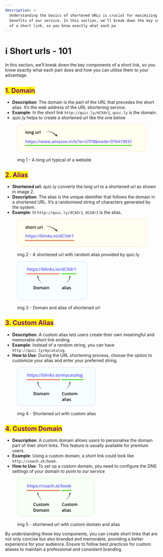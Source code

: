 ```yaml
---
description: >-
  Understanding the basics of shortened URLs is crucial for maximizing the
  benefits of our service. In this section, we’ll break down the key components
  of a short link, so you know exactly what each pa
---
```


# ℹ️ Short urls - 101

&#x20;In this section, we’ll break down the key components of a short link, so you know exactly what each part does and how you can utilise them to your advantage.

## <mark style="color:purple;">**1. Domain**</mark>

* **Description**: The domain is the part of the URL that precedes the short alias. It’s the web address of the URL shortening service.
* **Example**: In the short link `http://quic.ly/dCXdr1`, `quic.ly` is the domain.
* quic.ly helps to create a shortened url like the one below

<div align="left"><figure><img src="../.gitbook/assets/Group 44 (1).jpg" alt=""><figcaption><p>img 1 - A long url typical of a website</p></figcaption></figure></div>

## <mark style="color:purple;">**2. Alias**</mark>

* **Shortened url:** quic.ly converts the long url to a shortened url as shown in image 2.
* **Description**: The alias is the unique identifier that follows the domain in a shortened URL. It’s a randomised string of characters generated by the system.
* **Example**: In `http://quic.ly/dCXdr1`, `dCXdr1` is the alias.

<div align="left"><figure><img src="../.gitbook/assets/short (1).jpg" alt=""><figcaption><p>img 2 - A shortened url with random alias provided by quic.ly</p></figcaption></figure></div>

<div align="left"><figure><img src="../.gitbook/assets/Group 46 (1).jpg" alt=""><figcaption><p>img 3 - Domain and alias of shortened url</p></figcaption></figure></div>

## <mark style="color:purple;">**3. Custom Alias**</mark>

* **Description**: A custom alias lets users create their own meaningful and memorable short link ending.
* **Example**: Instead of a random string, you can have `http://quic.ly/mycatalog`.
* **How to Use**: During the URL shortening process, choose the option to customize your alias and enter your preferred string.

<div align="left"><figure><img src="../.gitbook/assets/Group 47.jpg" alt=""><figcaption><p>img 4 - Shortened url with custom alias</p></figcaption></figure></div>

## <mark style="color:purple;">**4. Custom Domain**</mark>

* **Description**: A custom domain allows users to personalise the domain part of their short links. This feature is usually available for premium users.
* **Example**: Using a custom domain, a short link could look like `http://coach.at/book`.
* **How to Use**: To set up a custom domain, you need to configure the DNS settings of your domain to point to our service

<div align="left"><figure><img src="../.gitbook/assets/custom.jpg" alt=""><figcaption><p>img 5 - shortened url with custom domain and alias</p></figcaption></figure></div>

By understanding these key components, you can create short links that are not only concise but also branded and memorable, providing a better experience for your audience. Ensure to follow best practices for custom aliases to maintain a professional and consistent branding.

